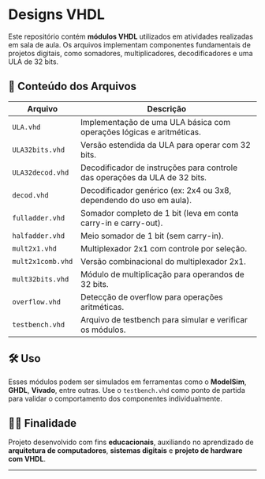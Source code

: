 # Designs VHDL

Este repositório contém **módulos VHDL** utilizados em atividades realizadas em sala de aula. Os arquivos implementam componentes fundamentais de projetos digitais, como somadores, multiplicadores, decodificadores e uma ULA de 32 bits.

## 📁 Conteúdo dos Arquivos

| Arquivo              | Descrição                                                                 |
|----------------------|---------------------------------------------------------------------------|
| `ULA.vhd`            | Implementação de uma ULA básica com operações lógicas e aritméticas.     |
| `ULA32bits.vhd`      | Versão estendida da ULA para operar com 32 bits.                         |
| `ULA32decod.vhd`     | Decodificador de instruções para controle das operações da ULA de 32 bits.|
| `decod.vhd`          | Decodificador genérico (ex: 2x4 ou 3x8, dependendo do uso em aula).       |
| `fulladder.vhd`      | Somador completo de 1 bit (leva em conta carry-in e carry-out).          |
| `halfadder.vhd`      | Meio somador de 1 bit (sem carry-in).                                     |
| `mult2x1.vhd`        | Multiplexador 2x1 com controle por seleção.                               |
| `mult2x1comb.vhd`    | Versão combinacional do multiplexador 2x1.                               |
| `mult32bits.vhd`     | Módulo de multiplicação para operandos de 32 bits.                        |
| `overflow.vhd`       | Detecção de overflow para operações aritméticas.                          |
| `testbench.vhd`      | Arquivo de testbench para simular e verificar os módulos.                 |

## 🛠️ Uso

Esses módulos podem ser simulados em ferramentas como o **ModelSim**, **GHDL**, **Vivado**, entre outras. Use o `testbench.vhd` como ponto de partida para validar o comportamento dos componentes individualmente.

## 🧑‍🏫 Finalidade

Projeto desenvolvido com fins **educacionais**, auxiliando no aprendizado de **arquitetura de computadores**, **sistemas digitais** e **projeto de hardware com VHDL**.

---

